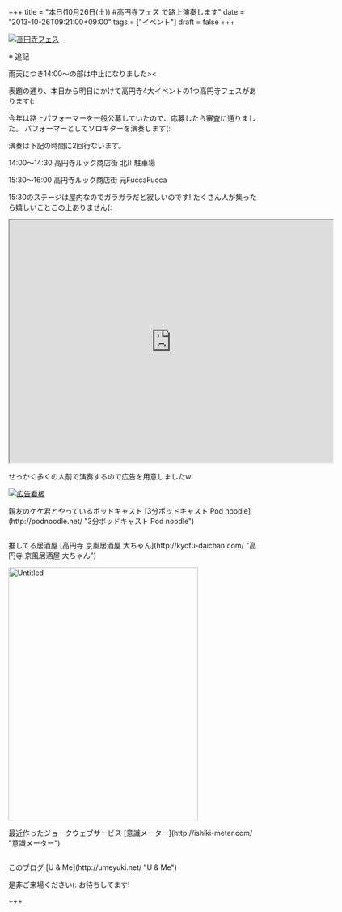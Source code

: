 +++
title =  "本日(10月26日(土)) #高円寺フェス で路上演奏します"
date =  "2013-10-26T09:21:00+09:00"
tags = ["イベント"]
draft = false
+++
<p><a href="http://www.flickr.com/photos/68742489@N02/10475467713" title="高円寺フェス">
<img src="http://farm8.staticflickr.com/7294/10475467713_62b3757ee9.jpg" alt="高円寺フェス" class="alignnone "/></a></p>

<p>※ 追記</p>

<p>雨天につき14:00〜の部は中止になりました>&lt;</p>

<p>表題の通り、本日から明日にかけて高円寺4大イベントの1つ高円寺フェスがあります(:</p>

<p>今年は路上パフォーマーを一般公募していたので、応募したら審査に通りました。
パフォーマーとしてソロギターを演奏します(:</p>

<p>演奏は下記の時間に2回行ないます。</p>

<p>14:00〜14:30 高円寺ルック商店街 北川駐車場</p>

<p>15:30〜16:00 高円寺ルック商店街 元FuccaFucca</p>

<p>15:30のステージは屋内なのでガラガラだと寂しいのです!
たくさん人が集ったら嬉しいことこの上ありません(:</p>

<iframe src="https://mapsengine.google.com/map/u/0/embed?mid=ztqSKFNqZzPU.ksP84Jfes8hY" width="640" height="480"></iframe>

<p>せっかく多くの人前で演奏するので広告を用意しましたw</p>

<p><a href="http://www.flickr.com/photos/68742489@N02/10483864766" title="広告看板"><img src="http://farm6.staticflickr.com/5487/10483864766_ef33f39744.jpg" alt="広告看板" class="alignnone "/></a></p>

<p>親友のケケ君とやっているポッドキャスト [3分ポッドキャスト Pod noodle](http://podnoodle.net/ "3分ポッドキャスト Pod noodle")</p>

<p><a href="http://www.flickr.com/photos/68742489@N02/10483866484" title=""><img src="http://farm6.staticflickr.com/5547/10483866484_0ce23efbe0.jpg" alt="" class="alignnone "/></a></p>

<p>推してる居酒屋 [高円寺 京風居酒屋 大ちゃん](http://kyofu-daichan.com/ "高円寺 京風居酒屋 大ちゃん")</p>

<p><a href="http://www.flickr.com/photos/68742489@N02/10484227016/" title="Untitled by umeyuki1326, on Flickr"><img src="http://farm8.staticflickr.com/7330/10484227016_d562d47008.jpg" width="375" height="500" alt="Untitled"></a></p>

<p>最近作ったジョークウェブサービス [意識メーター](http://ishiki-meter.com/ "意識メーター")</p>

<p><a href="http://www.flickr.com/photos/68742489@N02/10483864924" title=""><img src="http://farm6.staticflickr.com/5520/10483864924_e4575e195a.jpg" alt="" class="alignnone "/></a></p>

<p>このブログ [U &amp; Me](http://umeyuki.net/ "U &amp; Me")</p>

<p>是非ご来場ください(:
お待ちしてます!</p>

+++

